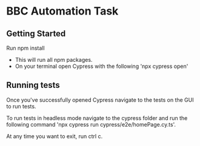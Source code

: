 # BBC Automation Task

## Getting Started

Run npm install

- This will run all npm packages.
- On your terminal open Cypress with the following 'npx cypress open'

## Running tests

Once you've successfully opened Cypress navigate to the tests on the GUI to run tests. 

To run tests in headless mode navigate to the cypress folder and run the following command 
'npx cypress run cypress/e2e/homePage.cy.ts'.

At any time you want to exit, run ctrl c. 

